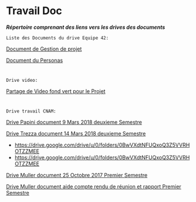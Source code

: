 # Travail Doc
_**Répertoire comprenant des liens vers les drives des documents**_

`Liste des Documents du drive Equipe 42:`

[Document de Gestion de projet](https://docs.google.com/document/d/1cEOaakTBWQ4kBH9rioCFsrPKdQHFSAp3BN4P0jEGNjw/edit#)

[Document du Personas](https://docs.google.com/document/d/1jXiQXZTr_hdW77Kd2Mxzk35fRKZa2nUTnEx1L5CTPIk/edit)
#
`Drive video:`

[Partage de Video fond vert pour le Projet](https://drive.google.com/drive/u/0/folders/1eBx4x8Zprd3JdrPLPqn1_vY6MZkZl9fs)

#
`Drive travail CNAM:`

[Drive Papini document 9 Mars 2018 deuxieme Semestre](https://drive.google.com/drive/u/0/folders/1obUVBjYSsIf8rhPQ5SjYPUQhykYLn7Aw)

[Drive Trezza document 14 Mars 2018 deuxieme Semestre](https://drive.google.com/drive/u/0/folders/1_uo7755VugyjWkgE2ofN5KGnOSpI5q4s)
  + https://drive.google.com/drive/u/0/folders/0BwVXdtNFUQxoQ3Z5VVRHOTZZMEE
  + https://drive.google.com/drive/u/0/folders/0BwVXdtNFUQxoQ3Z5VVRHOTZZMEE

[Drive Muller document 25 Octobre 2017 Premier Semestre](https://drive.google.com/drive/u/0/folders/0BwVXdtNFUQxoakNGTEZYSzNVUlU)

[Drive Muller document aide compte rendu de réunion et rapport Premier Semestre](https://drive.google.com/drive/u/0/folders/0BwVXdtNFUQxoNWlUdF9ncXh6VGM)



